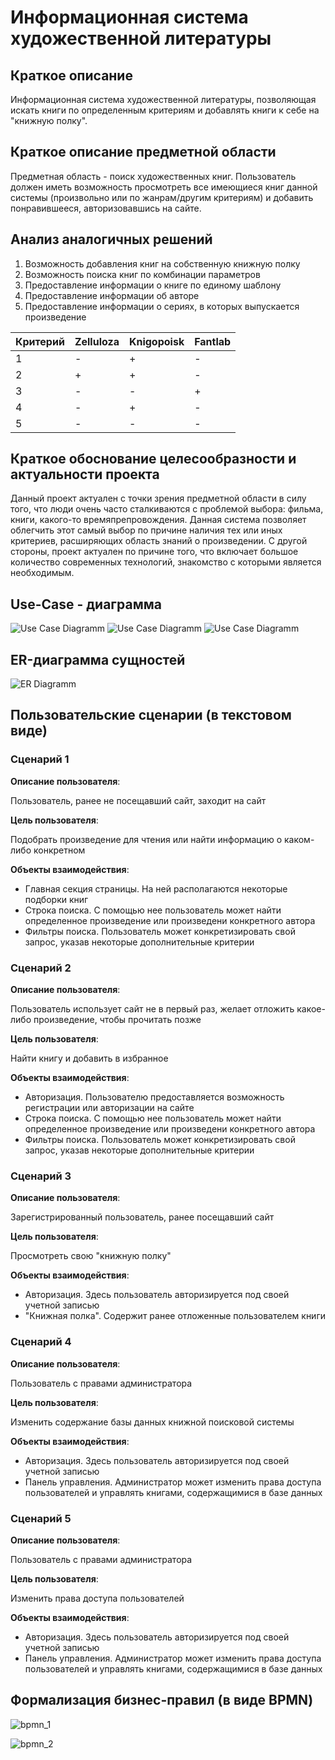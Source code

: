 # Информационная система художественной литературы

## Краткое описание

Информационная система художественной литературы, позволяющая искать книги по определенным критериям и добавлять книги к себе на "книжную полку".

## Краткое описание предметной области

Предметная область - поиск художественных книг. Пользователь должен иметь возможность просмотреть все имеющиеся книг данной системы (произвольно или по жанрам/другим критериям) и добавить понравившееся, авторизовавшись на сайте.

## Анализ аналогичных решений

1. Возможность добавления книг на собственную книжную полку
2. Возможность поиска книг по комбинации параметров
3. Предоставление информации о книге по единому шаблону
4. Предоставление информации об авторе
5. Предоставление информации о сериях, в которых выпускается произведение

| Критерий | Zelluloza | Knigopoisk | Fantlab |
|----------|-----------|------------|---------|
| 1        | -         | +          | -       |
| 2        | +         | +          | -       |
| 3        | -         | -          | +       |
| 4        | -         | +          | -       |
| 5        | -         | -          | -       |

## Краткое обоснование целесообразности и актуальности проекта

Данный проект актуален с точки зрения предметной области в силу того, что люди очень часто сталкиваются с проблемой выбора: фильма, книги, какого-то времяпрепровождения. Данная система позволяет облегчить этот самый выбор по причине наличия тех или иных критериев, расширяющих область знаний о произведении. С другой стороны, проект актуален по причине того, что включает большое количество современных технологий, знакомство с которыми является необходимым.

## Use-Case - диаграмма

![Use Case Diagramm](./img/usecase_guest.png "Use-Case Diagram")
![Use Case Diagramm](./img/usecase_user.png "Use-Case Diagram")
![Use Case Diagramm](./img/usecase_admin.png "Use-Case Diagram")

## ER-диаграмма сущностей

![ER Diagramm](./img/ER.png "ER Diagramm")

## Пользовательские сценарии (в текстовом виде)

### Сценарий 1

**Описание пользователя**:

Пользователь, ранее не посещавший сайт, заходит на сайт

**Цель пользователя**:

Подобрать произведение для чтения или найти информацию о каком-либо конкретном

**Объекты взаимодействия**:

- Главная секция страницы. На ней располагаются некоторые подборки книг
- Строка поиска. С помощью нее пользователь может найти определенное произведение или произведени конкретного автора
- Фильтры поиска. Пользователь может конкретизировать свой запрос, указав некоторые дополнительные критерии

### Сценарий 2

**Описание пользователя**:

Пользователь использует сайт не в первый раз, желает отложить какое-либо произведение, чтобы прочитать позже

**Цель пользователя**:

Найти книгу и добавить в избранное

**Объекты взаимодействия**:

- Авторизация. Пользователю предоставляется возможность регистрации или авторизации на сайте
- Строка поиска. С помощью нее пользователь может найти определенное произведение или произведени конкретного автора
- Фильтры поиска. Пользователь может конкретизировать свой запрос, указав некоторые дополнительные критерии

### Сценарий 3

**Описание пользователя**:

Зарегистрированный пользователь, ранее посещавший сайт

**Цель пользователя**:

Просмотреть свою "книжную полку"

**Объекты взаимодействия**:

- Авторизация. Здесь пользователь авторизируется под своей учетной записью
- "Книжная полка". Содержит ранее отложенные пользователем книги

### Сценарий 4

**Описание пользователя**:

Пользователь с правами администратора 

**Цель пользователя**:

Изменить содержание базы данных книжной поисковой системы

**Объекты взаимодействия**:

- Авторизация. Здесь пользователь авторизируется под своей учетной записью
- Панель управления. Администратор может изменить права доступа пользователей и управлять книгами, содержащимися в базе данных

### Сценарий 5

**Описание пользователя**:

Пользователь с правами администратора

**Цель пользователя**:

Изменить права доступа пользователей

**Объекты взаимодействия**:

- Авторизация. Здесь пользователь авторизируется под своей учетной записью
- Панель управления. Администратор может изменить права доступа пользователей и управлять книгами, содержащимися в базе данных


## Формализация бизнес-правил (в виде BPMN)

![bpmn_1](./img/BPMN_01.png "bpmn_1")

![bpmn_2](./img/BPMN_02.png "bpmn_2")